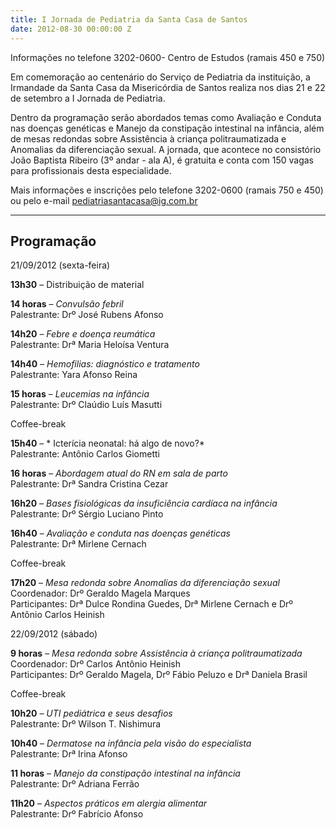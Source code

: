 ```yaml
---
title: I Jornada de Pediatria da Santa Casa de Santos
date: 2012-08-30 00:00:00 Z
---
```


Informações no telefone 3202-0600- Centro de Estudos (ramais 450 e 750)

Em comemoração ao centenário do Serviço de Pediatria da instituição, a Irmandade da Santa Casa da Misericórdia de Santos realiza nos dias 21 e 22 de setembro a I Jornada de Pediatria.

Dentro da programação serão abordados temas como Avaliação e Conduta nas doenças genéticas e Manejo da constipação intestinal na infância, além de mesas redondas sobre Assistência à criança politraumatizada e Anomalias da diferenciação sexual. A jornada, que acontece no consistório João Baptista Ribeiro (3º andar - ala A), é gratuita e conta com 150 vagas para profissionais desta especialidade.

Mais informações e inscrições pelo telefone 3202-0600 (ramais 750 e 450) ou pelo e-mail <a href="mailto:pediatriasantacasa@ig.com.br">pediatriasantacasa@ig.com.br</a>

---

## Programação

<p class="hero dark">21/09/2012 (sexta-feira)</p>

**13h30** – Distribuição de material

**14 horas** – *Convulsão febril*
<br>Palestrante: Drº José Rubens Afonso

**14h20** – *Febre e doença reumática*
<br>Palestrante: Drª Maria Heloísa Ventura

**14h40** – *Hemofilias: diagnóstico e tratamento*
<br>Palestrante: Yara Afonso Reina

**15 horas** – *Leucemias na infância*
<br>Palestrante: Drº Claúdio Luís Masutti

<p class="hero grey-light">Coffee-break</p>

**15h40** – * Icterícia neonatal: há algo de novo?*
<br>Palestrante: Antônio Carlos Giometti

**16 horas** – *Abordagem atual do RN em sala de parto*
<br>Palestrante: Drª Sandra Cristina Cezar

**16h20** – *Bases fisiológicas da insuficiência cardíaca na infância*
<br>Palestrante: Drº Sérgio Luciano Pinto

**16h40** – *Avaliação e conduta nas doenças genéticas*
<br>Palestrante: Drª Mirlene Cernach

<p class="hero grey-light">Coffee-break</p>

**17h20** – *Mesa redonda sobre Anomalias da diferenciação sexual*
<br>Coordenador: Drº Geraldo Magela Marques
<br>Participantes: Drª Dulce Rondina Guedes, Drª Mirlene Cernach e Drº Antônio Carlos Heinish

<p class="hero dark">22/09/2012 (sábado)</p>

**9 horas** – *Mesa redonda sobre Assistência à criança politraumatizada*
<br>Coordenador: Drº Carlos Antônio Heinish
<br>Participantes: Drº Geraldo Magela, Drº Fábio Peluzo e Drª Daniela Brasil

<p class="hero grey-light">Coffee-break</p>

**10h20** – *UTI pediátrica e seus desafios*
<br>Palestrante: Drº Wilson T. Nishimura

**10h40** – *Dermatose na infância pela visão do especialista*
<br>Palestrante: Drª Irina Afonso

**11 horas** – *Manejo da constipação intestinal na infância*
<br>Palestrante: Drº Adriana Ferrão

**11h20** – *Aspectos práticos em alergia alimentar*
<br>Palestrante: Drº Fabrício Afonso
